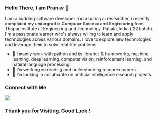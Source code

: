
### Hello There, I am Pranav 👋

I am a budding software developer and aspiring ai researcher, i recently completed my undergrad in Computer Science and Engineering from Thapar Institute of Engineering and Technology, Patiala, India ('22 batch). I'm a passionate learner who's always willing to learn and apply technologies across various domains. I love to explore new technologies and leverage them to solve real-life problems.

- 🔭 I mainly work with python and its libraries & frameworks, machine learning, deep learning, computer vision, reinforcement learning, and natural language processing.
- 🌱 I’m working on reading and understanding research papers.
- 🤝 I’m looking to collaborate on artificial intelligence research projects.

### Connect with Me

[<img src="https://img.shields.io/badge/linkedin-%230077B5.svg?&style=for-the-badge&logo=linkedin&logoColor=white" />](https://www.linkedin.com/in/pranavanand24/)

### Thank you for Visiting, Good Luck !
